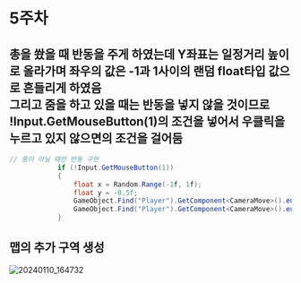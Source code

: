 # 5주차

## 총을 쐈을 때 반동을 주게 하였는데 Y좌표는 일정거리 높이로 올라가며 좌우의 값은 -1과 1사이의 랜덤 float타입 값으로 흔들리게 하였음 </br> 그리고 줌을 하고 있을 때는 반동을 넣지 않을 것이므로 !Input.GetMouseButton(1)의 조건을 넣어서 우클릭을 누르고 있지 않으면의 조건을 걸어둠
```cs
// 줌이 아닐 때만 반동 구현
            if (!Input.GetMouseButton(1))
            {
                float x = Random.Range(-1f, 1f);
                float y = -0.5f;
                GameObject.Find("Player").GetComponent<CameraMove>().eulerAngleX += y;
                GameObject.Find("Player").GetComponent<CameraMove>().eulerAngleY += x;
            }

```

## 맵의 추가 구역 생성
![20240110_164732](https://github.com/ACEDIA2567/CityGun/assets/101154683/38af0f90-e26d-47f9-ae06-e8c113323f4a)
